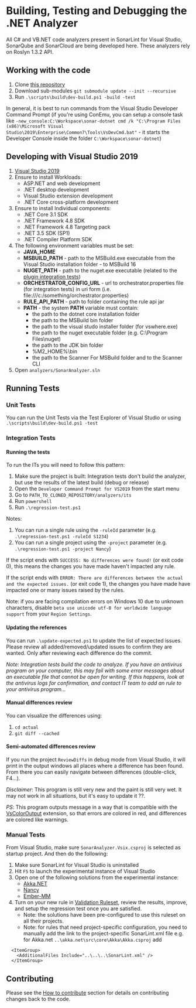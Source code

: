 # Building, Testing and Debugging the .NET Analyzer

All C# and VB.NET code analyzers present in SonarLint for Visual Studio, SonarQube and SonarCloud are being developed here. These analyzers rely on Roslyn 1.3.2 API.

## Working with the code

1. Clone [this repository](https://github.com/SonarSource/sonar-dotnet.git)
1. Download sub-modules `git submodule update --init --recursive`
1. Run `.\scripts\build\dev-build.ps1 -build -test`

In general, it is best to run commands from the Visual Studio Developer Command Prompt (if you're using ConEmu, you can setup a console task like `-new_console:C:\Workspace\sonar-dotnet cmd /k "C:\Program Files (x86)\Microsoft Visual Studio\2019\Enterprise\Common7\Tools\VsDevCmd.bat"` - it starts the Developer Console inside the folder `C:\Workspace\sonar-dotnet`)

## Developing with Visual Studio 2019

1. [Visual Studio 2019](https://visualstudio.microsoft.com/vs/)
1. Ensure to install Workloads:
    - ASP.NET and web development
    - .NET desktop development
    - Visual Studio extension development
    - .NET Core cross-platform development
1. Ensure to install Individual components:
    - .NET Core 3.1 SDK
    - .NET Framework 4.8 SDK
    - .NET Framework 4.8 Targeting pack
    - .NET 3.5 SDK (SP1)
    - .NET Compiler Platform SDK
1. The following environment variables must be set:
    - **JAVA_HOME**
    - **MSBUILD_PATH** - path to the MSBuild.exe executable from the Visual Studio installation folder - to MSBuild 16
    - **NUGET_PATH** - path to the nuget.exe executable (related to the [plugin integration tests](./contributing-plugin.md#integration-tests))
    - **ORCHESTRATOR_CONFIG_URL** - url to orchestrator.properties file (for integration tests) in uri form (i.e. file:///c:/something/orchestrator.properties)
    - **RULE_API_PATH** - path to folder containing the rule api jar
    - **PATH** - the system **PATH** variable must contain:
        - the path to the dotnet core installation folder
        - the path to the MSBuild bin folder
        - the path to the visual studo installer folder (for vswhere.exe)
        - the path to the nuget executable folder (e.g. C:\Program Files\nuget)
        - the path to the JDK bin folder
        - %M2_HOME%\bin
        - the path to the Scanner For MSBuild folder and to the Scanner CLI
1. Open `analyzers/SonarAnalyzer.sln`

## Running Tests

### Unit Tests

You can run the Unit Tests via the Test Explorer of Visual Studio or using `.\scripts\build\dev-build.ps1 -test`

### Integration Tests
#### Running the tests
To run the ITs you will need to follow this pattern:

1. Make sure the project is built: Integration tests don't build the analyzer, but use the results of the latest build (debug or release)
1. Open the `Developer Command Prompt for VS2019` from the start menu
1. Go to `PATH_TO_CLONED_REPOSITORY/analyzers/its`
1. Run `powershell`
1. Run `.\regression-test.ps1`

Notes: 

1. You can run a single rule using the `-ruleId` parameter (e.g. `.\regression-test.ps1 -ruleId S1234`)
1. You can run a single project using the `-project` parameter (e.g. `.\regression-test.ps1 -project Nancy`)

If the script ends with `SUCCESS: No differences were found!` (or exit code 0), this means the changes you have made haven't impacted any rule.

If the script ends with `ERROR: There are differences between the actual and the expected issues.` (or exit code 1),
the changes you have made have impacted one or many issues raised by the rules.

Note: if you are facing compilation errors on Windows 10 due to unknown characters, disable `beta use unicode utf-8 for worldwide language support` from your `Region Settings`.

#### Updating the references
You can run `.\update-expected.ps1` to update the list of expected issues. Please review all added/removed/updated issues to confirm they are wanted. Only after reviewing each difference do the commit.

_Note: Integration tests build the code to analyze. If you have an antivirus program on your computer, this may fail with some error messages about an executable file that cannot be open for writing. If this happens, look at the antivirus logs for confirmation, and contact IT team to add an rule to your antivirus program..._

#### Manual differences review
You can visualize the differences using:

1. `cd actual`
1. `git diff --cached`


#### Semi-automated differences review
If you run the project `ReviewDiffs` in debug mode from Visual Studio, it will print in the output windows all places where a difference has been found. From there you can easily navigate between differences (double-click, F4...).

*Disclaimer*: This program is still very new and the paint is still very wet. It may not work in all situations, but it's easy to update it ??.

*PS*: This program outputs message in a way that is compatible with the [VsColorOutput](https://marketplace.visualstudio.com/items?itemName=MikeWard-AnnArbor.VSColorOutput) extension, so that errors are colored in red, and differences are colored like warnings.

### Manual Tests

From Visual Studio, make sure `SonarAnalyzer.Vsix.csproj` is selected as startup project. And then do the following:

1. Make sure SonarLint for Visual Studio is uninstalled
1. Hit `F5` to launch the experimental instance of Visual Studio
1. Open one of the following solutions from the experimental instance:
    - [Akka.NET](akka.net/src/Akka.sln)
    - [Nancy](Nancy/src/Nancy.sln)
    - [Ember-MM](Ember-MM/Ember%20Media%20Manager.sln)
1. Turn on your new rule in [Validation Ruleset](ValidationRuleset.ruleset), review the results, improve, and setup the regression test once you are satisfied.
    - Note: the solutions have been pre-configured to use this ruleset on all their projects.
    - Note: for rules that need project-specific configuration, you need to manually add the link to the project-specific SonarLint.xml file
      e.g. for Akka.net `..\akka.net\src\core\Akka\Akka.csproj` add
```
  <ItemGroup>
    <AdditionalFiles Include="..\..\..\SonarLint.xml" />
  </ItemGroup>
```

## Contributing

Please see the [How to contribute](../README.md#how-to-contribute) section for details on
contributing changes back to the code.
